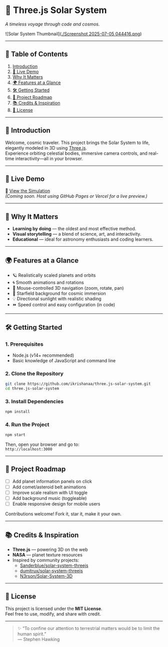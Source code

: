 # 🌌 Three.js Solar System

_A timeless voyage through code and cosmos._

![Solar System Thumbnail]([./Screenshot 2025-07-05 044416.png](https://github.com/ikrishanaa/three.js-solar-system/blob/5a5489c60b371a8a7557634ea068946e4bf2c793/Screenshot%202025-07-05%20044416.png))

---

## 📜 Table of Contents

1. [Introduction](#introduction)  
2. [🚀 Live Demo](#live-demo)  
3. [Why It Matters](#why-it-matters)  
4. [🌍 Features at a Glance](#features-at-a-glance)  
5. [🛠️ Getting Started](#getting-started)  
6. [🧭 Project Roadmap](#project-roadmap)  
7. [📚 Credits & Inspiration](#credits--inspiration)  
8. [📝 License](#license)  

---

## 🌠 Introduction

Welcome, cosmic traveler. This project brings the Solar System to life, elegantly modeled in 3D using [Three.js](https://threejs.org/).  
Experience orbiting celestial bodies, immersive camera controls, and real-time interactivity—all in your browser.

---

## 🚀 Live Demo

🔗 [View the Simulation](#)  
*(Coming soon. Host using GitHub Pages or Vercel for a live preview.)*

---

## 🌟 Why It Matters

- **Learning by doing** — the oldest and most effective method.  
- **Visual storytelling** — a blend of science, art, and interactivity.  
- **Educational** — ideal for astronomy enthusiasts and coding learners.  

---

## 🌍 Features at a Glance

- 🪐 Realistically scaled planets and orbits  
- 🌀 Smooth animations and rotations  
- 🔭 Mouse-controlled 3D navigation (zoom, rotate, pan)  
- 🌌 Starfield background for cosmic immersion  
- 💡 Directional sunlight with realistic shading  
- ⏩ Speed control and easy configuration (in code)

---

## 🛠️ Getting Started

### 1. Prerequisites

- Node.js (v14+ recommended)
- Basic knowledge of JavaScript and command line

### 2. Clone the Repository

```bash
git clone https://github.com/ikrishanaa/three.js-solar-system.git
cd three.js-solar-system
```

### 3. Install Dependencies

```bash
npm install
```

### 4. Run the Project

```bash
npm start
```

Then, open your browser and go to:  
`http://localhost:3000`

---

## 🧭 Project Roadmap

- [ ] Add planet information panels on click  
- [ ] Add comet/asteroid belt animations  
- [ ] Improve scale realism with UI toggle  
- [ ] Add background music (toggleable)  
- [ ] Enable responsive design for mobile users

Contributions welcome! Fork it, star it, make it your own.

---

## 📚 Credits & Inspiration

- **Three.js** — powering 3D on the web  
- **NASA** — planet texture resources  
- Inspired by community projects:
  - [Sanderblue/solar-system-threejs](https://github.com/sanderblue/solar-system-threejs)
  - [dumitrux/solar-system-threejs](https://github.com/dumitrux/solar-system-threejs)
  - [N3rson/Solar-System-3D](https://github.com/N3rson/Solar-System-3D)

---

## 📝 License

This project is licensed under the **MIT License**.  
Feel free to use, modify, and share with credit.

---

> ✨ “To confine our attention to terrestrial matters would be to limit the human spirit.”  
> — Stephen Hawking
